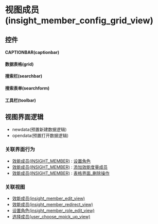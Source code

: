 # 视图成员(insight_member_config_grid_view)  <!-- {docsify-ignore-all} -->



## 控件
#### CAPTIONBAR(captionbar)
#### 数据表格(grid)
#### 搜索栏(searchbar)
#### 搜索表单(searchform)
#### 工具栏(toolbar)

## 视图界面逻辑
  * newdata(预置新建数据逻辑)
  * opendata(预置打开数据逻辑)


### 关联界面行为
  * [效能成员(INSIGHT_MEMBER)](module/Insight/insight_member) : [设置角色](module/Insight/insight_member#界面行为)
  * [效能成员(INSIGHT_MEMBER)](module/Insight/insight_member) : [添加效能度量成员](module/Insight/insight_member#界面行为)
  * [效能成员(INSIGHT_MEMBER)](module/Insight/insight_member) : [表格界面_删除操作](module/Insight/insight_member#界面行为)

### 关联视图
  * [效能成员(insight_member_edit_view)](app/view/insight_member_edit_view)
  * [效能成员(insight_member_redirect_view)](app/view/insight_member_redirect_view)
  * [设置角色(insight_member_role_edit_view)](app/view/insight_member_role_edit_view)
  * [选择成员(user_choose_mpick_up_view)](app/view/user_choose_mpick_up_view)

<script>
 const { createApp } = Vue
  createApp({
    data() {
      return {

      }
    }
  }).use(ElementPlus).mount('#app')
</script>